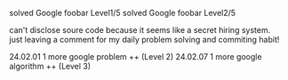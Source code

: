 solved Google foobar Level1/5
solved Google foobar Level2/5

can't disclose soure code because it seems like a secret hiring system.  
just leaving a comment for my daily problem solving and commiting habit!  

24.02.01  1 more google problem ++ (Level 2)
24.02.07  1 more google algorithm ++ (Level 3)
